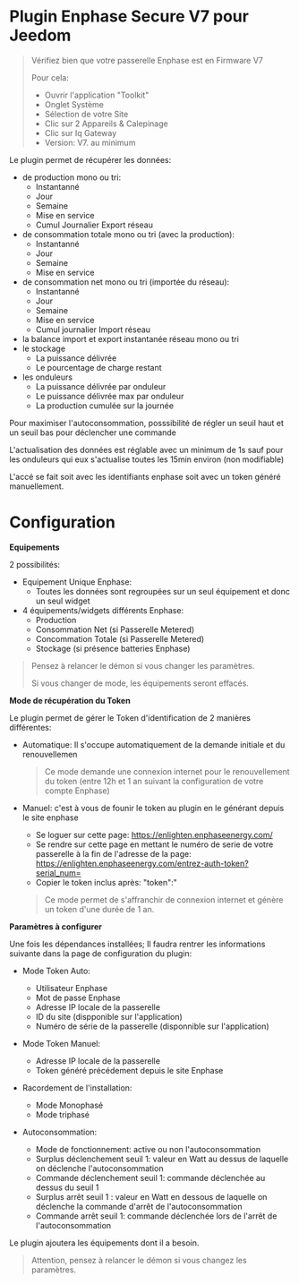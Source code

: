 # Plugin Enphase Secure V7 pour Jeedom

> Vérifiez bien que votre passerelle Enphase est en Firmware V7
> 
> Pour cela:
> * Ouvrir l'application "Toolkit"
> * Onglet Système
> * Sélection de votre Site
> * Clic sur 2 Appareils & Calepinage
> * Clic sur Iq Gateway
> * Version: V7. au minimum

Le plugin permet de récupérer les données: 
* de production mono ou tri:
    * Instantanné
    * Jour
    * Semaine
    * Mise en service
    * Cumul Journalier Export réseau
* de consommation totale mono ou tri (avec la production):
    * Instantanné
    * Jour
    * Semaine
    * Mise en service
* de consommation net mono ou tri (importée du réseau):
    * Instantanné
    * Jour
    * Semaine
    * Mise en service
    * Cumul journalier Import réseau
* la balance import et export instantanée réseau mono ou tri
* le stockage
    * La puissance délivrée
    * Le pourcentage de charge restant
* les onduleurs
    * La puissance délivrée par onduleur
    * Le puissance délivrée max par onduleur
    * La production cumulée sur la journée


Pour maximiser l'autoconsommation, posssibilité de régler un seuil haut et un seuil bas pour déclencher une commande

L'actualisation des données est réglable avec un minimum de 1s sauf pour les onduleurs qui eux s'actualise toutes les 15min environ (non modifiable)

L'accé se fait soit avec les identifiants enphase soit avec un token généré manuellement.

# Configuration

**Equipements**

2 possibilités:
* Equipement Unique Enphase: 
   * Toutes les données sont regroupées sur un seul équipement et donc un seul widget
* 4 équipements/widgets différents Enphase:
   * Production
   * Consommation Net (si Passerelle Metered)
   * Concommation Totale (si Passerelle Metered)
   * Stockage (si présence batteries Enphase)
   
> Pensez à relancer le démon si vous changer les paramètres.
>
> Si vous changer de mode, les équipements seront effacés.

**Mode de récupération du Token**

Le plugin permet de gérer le Token d'identification de 2 manières différentes:
* Automatique: Il s'occupe automatiquement de la demande initiale et du renouvellemen
   > Ce mode demande une connexion internet pour le renouvellement du token (entre 12h et 1 an suivant la configuration de votre compte Enphase)

* Manuel: c'est à vous de founir le token au plugin en le générant depuis le site enphase
   * Se loguer sur cette page: https://enlighten.enphaseenergy.com/
   * Se rendre sur cette page en mettant le numéro de serie de votre passerelle à la fin de l'adresse de la page:  https://enlighten.enphaseenergy.com/entrez-auth-token?serial_num=<LE NUMERO DE SERIE DE VOTRE PASSERELLE> 
   * Copier le token inclus après: "token":"
   > Ce mode permet de s'affranchir de connexion internet et génère un token d'une durée de 1 an.

**Paramètres à configurer**

Une fois les dépendances installées;
Il faudra  rentrer les informations suivante dans la page de configuration du plugin:
* Mode Token Auto:
   * Utilisateur Enphase
   * Mot de passe Enphase
   * Adresse IP locale de la passerelle
   * ID du site (dispponible sur l'application)
   * Numéro de série de la passerelle (disponnible sur l'application)
* Mode Token Manuel:
   * Adresse IP locale de la passerelle
   * Token généré précédement depuis le site Enphase

* Racordement de l'installation:
   * Mode Monophasé
   * Mode triphasé

* Autoconsommation:
   * Mode de fonctionnement: active ou non l'autoconsommation
   * Surplus déclenchement seuil 1: valeur en Watt au dessus de laquelle on déclenche l'autoconsommation
   * Commande déclenchement seuil 1: commande déclenchée au dessus du seuil 1
   * Surplus arrêt seuil 1 : valeur en Watt en dessous de laquelle on déclenche la commande d'arrêt de l'autoconsommation
   * Commande arrêt seuil 1: commande déclenchée lors de l'arrêt de l'autoconsommation

Le plugin ajoutera les équipements dont il a besoin.

>Attention, pensez à relancer le démon si vous changez les paramètres.
